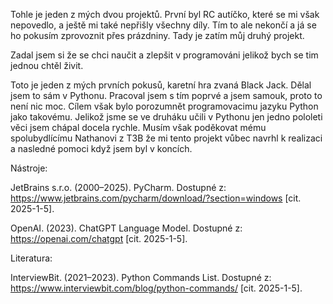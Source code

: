 Tohle je jeden z mých dvou projektů. První byl RC autíčko, které se mi však nepovedlo, a ještě mi také nepřišly všechny díly. Tím to ale nekončí a já se ho pokusím zprovoznit přes prázdniny. Tady je zatím můj druhý projekt.

Zadal jsem si že se chci naučit a zlepšit v programováni jelikož bych se tim jednou chtěl živit.

Toto je jeden z mých prvních pokusů, karetní hra zvaná Black Jack. Dělal jsem to sám v Pythonu. Pracoval jsem s tím poprvé a jsem samouk, proto to není nic moc. Cílem však bylo porozumnět programovacimu jazyku Python jako takovému. Jelikož jsme se ve druháku učili v Pythonu jen jedno pololeti věci jsem chápal docela rychle. Musím však poděkovat mému spolubydlícímu Nathanovi z T3B že mi tento projekt vůbec navrhl k realizaci a nasledné pomoci když jsem byl v koncích.

Nástroje: 

JetBrains s.r.o. (2000–2025). PyCharm. Dostupné z: https://www.jetbrains.com/pycharm/download/?section=windows [cit. 2025-1-5].

OpenAI. (2023). ChatGPT Language Model. Dostupné z: https://openai.com/chatgpt [cit. 2025-1-5].

Literatura:

InterviewBit. (2021–2023). Python Commands List. Dostupné z: https://www.interviewbit.com/blog/python-commands/ [cit. 2025-1-5].
